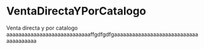 # VentaDirectaYPorCatalogo
Venta directa y por catalogo
aaaaaaaaaaaaaaaaaaaaaaaaaaaaffgdfgdfgaaaaaaaaaaaaaaaaaaaaaaaaaaaaaaaaaaaaaa